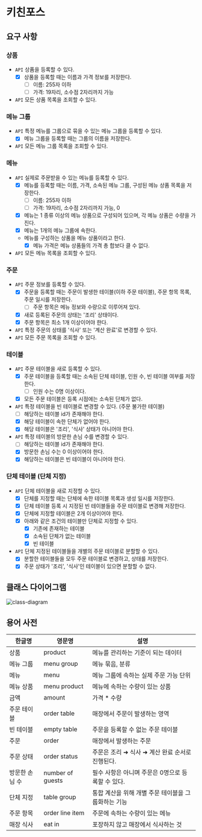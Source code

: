 # 키친포스

## 요구 사항

### 상품

* `API` 상품을 등록할 수 있다.
    - [x] 상품을 등록할 때는 이름과 가격 정보를 저장한다.
        - [ ] 이름: 255자 이하
        - [ ] 가격: 19자리, 소수점 2자리까지 가능
* `API` 모든 상품 목록을 조회할 수 있다.

### 메뉴 그룹

* `API` 특정 메뉴를 그룹으로 묶을 수 있는 메뉴 그룹을 등록할 수 있다.
    - [x] 메뉴 그룹을 등록할 때는 그룹의 이름을 저장한다.
* `API` 모든 메뉴 그룹 목록을 조회할 수 있다.

### 메뉴

* `API` 실제로 주문받을 수 있는 메뉴를 등록할 수 있다.
    - [x] 메뉴를 등록할 때는 이름, 가격, 소속된 메뉴 그룹, 구성된 메뉴 상품 목록을 저장한다.
        - [ ] 이름: 255자 이하
        - [ ] 가격: 19자리, 소수점 2자리까지 가능, 0
    - [x] 메뉴는 1 종류 이상의 메뉴 상품으로 구성되어 있으며, 각 메뉴 상품은 수량을 가진다.
    - [x] 메뉴는 1개의 메뉴 그룹에 속한다.
    - 메뉴를 구성하는 상품을 메뉴 상품이라고 한다.
        - [x] 메뉴 가격은 메뉴 상품들의 가격 총 합보다 클 수 없다.
* `API` 모든 메뉴 목록을 조회할 수 있다.

### 주문

* `API` 주문 정보를 등록할 수 있다.
    - [x] 주문을 등록할 때는 주문이 발생한 테이블(이하 주문 테이블), 주문 항목 목록, 주문 일시를 저장한다.
        - [ ] 주문 항목은 메뉴 정보와 수량으로 이루어져 있다.
    - [x] 새로 등록된 주문의 상태는 '조리' 상태이다.
    - [x] 주문 항목은 최소 1개 이상이어야 한다.
* `API` 특정 주문의 상태를 '식사' 또는 '계산 완료'로 변경할 수 있다.
* `API` 모든 주문 목록을 조회할 수 있다.

### 테이블

* `API` 주문 테이블을 새로 등록할 수 있다.
    - [x] 주문 테이블을 등록할 때는 소속된 단체 테이블, 인원 수, 빈 테이블 여부를 저장한다.
        - [ ] 인원 수는 0명 이상이다.
    - [x] 모든 주문 테이블은 등록 시점에는 소속된 단체가 없다.
* `API` 특정 테이블을 빈 테이블로 변경할 수 있다. (주문 불가한 테이블)
    - [ ] 해당하는 테이블 id가 존재해야 한다.
    - [x] 해당 테이블이 속한 단체가 없어야 한다.
    - [x] 해당 테이블은 '조리', '식사' 상태가 아니어야 한다.
* `API` 특정 테이블의 방문한 손님 수를 변경할 수 있다.
    - [ ] 해당하는 테이블 id가 존재해야 한다.
    - [x] 방문한 손님 수는 0 이상이어야 한다.
    - [x] 해당하는 테이블은 빈 테이블이 아니어야 한다.

### 단체 테이블 (단체 지정)

* `API` 단체 테이블을 새로 지정할 수 있다.
    - [x] 단체를 지정할 때는 단체에 속한 테이블 목록과 생성 일시를 저장한다.
    - [x] 단체 테이블 등록 시 지정된 빈 테이블들을 주문 테이블로 변경해 저장한다.
    - [x] 단체에 지정할 테이블은 2개 이상이어야 한다.
    - [x] 아래와 같은 조건의 테이블만 단체로 지정할 수 있다.
        - [x] 기존에 존재하는 테이블
        - [x] 소속된 단체가 없는 테이블
        - [x] 빈 테이블
* `API` 단체 지정된 테이블들을 개별의 주문 테이블로 분할할 수 있다.
    - [x] 분할한 테이블들을 모두 주문 테이블로 변경하고, 상태를 저장한다.
    - [x] 주문 상태가 '조리', '식사'인 테이블이 있으면 분할할 수 없다.

## 클래스 다이어그램

![class-diagram](https://www.plantuml.com/plantuml/png/XLCzRzim4DtvAwxkbjP3XmuL325j7HX6xIX0lBKTpj8r8SeFXJmDGP7_Nf6GJpO4MFP2FZs-UyTxl8sCWJjhr3j-9alG6jHEiM-1FHmzixVGw40rQ-zK_AjTYm4j6Es8Nri27_ZPArKRZ17sv3hufm2MOFlbG_1DLtCiOASZh_OZL0fd4tpNRfkUujrJHlNvfWswfWA-wQSrrTgYoQX3suEF77HFUvFYWzhWG7Ikd113mvcN3XrhVYt0z2V5v8M_I2yN1lDvOPoqgz1G65HzMX_mQ4Xe0ZyoSXV5ck3K7BIbnAxHh94fRSVFE-reosHFTrkTWwNqFx4ad9c69pwdLp1ezsmBrTWAh5QGC0gOCWDbcKjzWFtTrrsHLz-h_SFkxh2jxa_xwiVsVbECJkN21fjas-JnwBqXT1dYz7acFRsD8uNgpwQZc6Ae7KiD6VoLdCr7w20k9hEMqGXIJaNhGCZKh94ditvJAhyd-Iq-BU1c-VFzvo_f_p4_rT_B4XRdR-sNkrcS1rlbylCQ5wdAAfTvKMEdypgPEuZ8NjsIQpfh_WC0)

## 용어 사전

| 한글명 | 영문명 | 설명 |
| --- | --- | --- |
| 상품 | product | 메뉴를 관리하는 기준이 되는 데이터 |
| 메뉴 그룹 | menu group | 메뉴 묶음, 분류 |
| 메뉴 | menu | 메뉴 그룹에 속하는 실제 주문 가능 단위 |
| 메뉴 상품 | menu product | 메뉴에 속하는 수량이 있는 상품 |
| 금액 | amount | 가격 * 수량 |
| 주문 테이블 | order table | 매장에서 주문이 발생하는 영역 |
| 빈 테이블 | empty table | 주문을 등록할 수 없는 주문 테이블 |
| 주문 | order | 매장에서 발생하는 주문 |
| 주문 상태 | order status | 주문은 조리 ➜ 식사 ➜ 계산 완료 순서로 진행된다. |
| 방문한 손님 수 | number of guests | 필수 사항은 아니며 주문은 0명으로 등록할 수 있다. |
| 단체 지정 | table group | 통합 계산을 위해 개별 주문 테이블을 그룹화하는 기능 |
| 주문 항목 | order line item | 주문에 속하는 수량이 있는 메뉴 |
| 매장 식사 | eat in | 포장하지 않고 매장에서 식사하는 것 |
